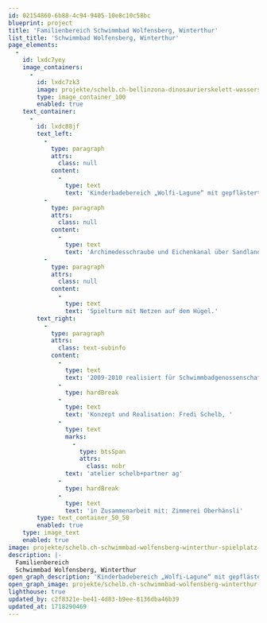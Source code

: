 ```yaml
---
id: 02154860-6b88-4c94-9405-10e8c10c58bc
blueprint: project
title: 'Familienbereich Schwimmbad Wolfensberg, Winterthur'
list_title: 'Schwimmbad Wolfensberg, Winterthur'
page_elements:
  -
    id: lxdc7yey
    image_containers:
      -
        id: lxdc7zk3
        image: projekte/schelb.ch-bellinzona-dinosaurierskelett-wasserspiel-0.jpg
        type: image_container_100
        enabled: true
    text_container:
      -
        id: lxdc88jf
        text_left:
          -
            type: paragraph
            attrs:
              class: null
            content:
              -
                type: text
                text: 'Kinderbadebereich „Wolfi-Lagune“ mit gepflästertem Wirbelbecken, Stauwehren, Spiraltürmen (Harzzementabguss ab Tonpositiv) als Wasserspender.'
          -
            type: paragraph
            attrs:
              class: null
            content:
              -
                type: text
                text: 'Archimedesschraube und Eichenkanal über Sandlandschaft.'
          -
            type: paragraph
            attrs:
              class: null
            content:
              -
                type: text
                text: 'Spielturm mit Netzen auf dem Hügel.'
        text_right:
          -
            type: paragraph
            attrs:
              class: text-subinfo
            content:
              -
                type: text
                text: '2009-2010 realisiert für Schwimmbadgenossenschaft und Sportamt Winterthur (Luciak-Weilenmann-Fonds)'
              -
                type: hardBreak
              -
                type: text
                text: 'Konzept und Realisation: Fredi Schelb, '
              -
                type: text
                marks:
                  -
                    type: btsSpan
                    attrs:
                      class: nobr
                text: 'atelier schelb+partner ag'
              -
                type: hardBreak
              -
                type: text
                text: 'in Zusammenarbeit mit: Zimmerei Oberhänsli'
        type: text_container_50_50
        enabled: true
    type: image_text
    enabled: true
image: projekte/schelb.ch-schwimmbad-wolfensberg-winterthur-spielplatz-0.jpg
description: |-
  Familienbereich
  Schwimmbad Wolfensberg, Winterthur
open_graph_description: 'Kinderbadebereich „Wolfi-Lagune“ mit gepflästertem Wirbelbecken, Stauwehren, Spiraltürmen (Harzzementabguss ab Tonpositiv) als Wasserspender. Archimedesschraube und Eichenkanal über Sandlandschaft. Spielturm mit Netzen auf dem Hügel.'
open_graph_image: projekte/schelb.ch-schwimmbad-wolfensberg-winterthur-spielplatz-0.jpg
lighthouse: true
updated_by: c2f8321e-be41-4d83-b9ee-8136dba46b39
updated_at: 1718290469
---
```

